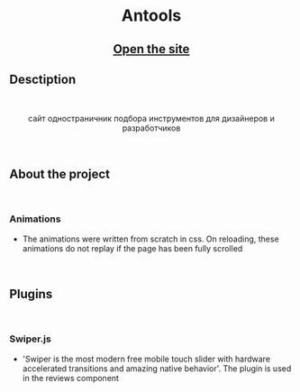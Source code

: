 <h1 align="center">Antools</h1>
<h2 align="center">

[Open the site](https://antools.vercel.app/)

</h2>

## Desctiption

<br>
<p align="center">
сайт одностраничник подбора инструментов для дизайнеров и разработчиков
</p>

<br>

## About the project

<br>

### Animations
- The animations were written from scratch in css. On reloading, these animations do not replay if the page has been fully scrolled

<br>

## Plugins

<br>

### Swiper.js
- 'Swiper is the most modern free mobile touch slider with hardware accelerated transitions and amazing native behavior'.
The plugin is used in the reviews component